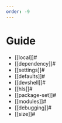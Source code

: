 ```yaml
---
order: -9
---
```


# Guide

- [[local]]#
- [[dependency]]#
- [[settings]]#
- [[defaults]]#
- [[devshell]]#
- [[hls]]#
- [[package-set]]#
- [[modules]]#
- [[debugging]]#
- [[size]]#